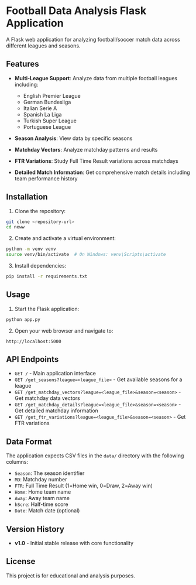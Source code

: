 # Football Data Analysis Flask Application

A Flask web application for analyzing football/soccer match data across different leagues and seasons.

## Features

- **Multi-League Support**: Analyze data from multiple football leagues including:
  - English Premier League
  - German Bundesliga
  - Italian Serie A
  - Spanish La Liga
  - Turkish Super League
  - Portuguese League

- **Season Analysis**: View data by specific seasons
- **Matchday Vectors**: Analyze matchday patterns and results
- **FTR Variations**: Study Full Time Result variations across matchdays
- **Detailed Match Information**: Get comprehensive match details including team performance history

## Installation

1. Clone the repository:
```bash
git clone <repository-url>
cd neww
```

2. Create and activate a virtual environment:
```bash
python -m venv venv
source venv/bin/activate  # On Windows: venv\Scripts\activate
```

3. Install dependencies:
```bash
pip install -r requirements.txt
```

## Usage

1. Start the Flask application:
```bash
python app.py
```

2. Open your web browser and navigate to:
```
http://localhost:5000
```

## API Endpoints

- `GET /` - Main application interface
- `GET /get_seasons?league=<league_file>` - Get available seasons for a league
- `GET /get_matchday_vectors?league=<league_file>&season=<season>` - Get matchday data vectors
- `GET /get_matchday_details?league=<league_file>&season=<season>` - Get detailed matchday information
- `GET /get_ftr_variations?league=<league_file>&season=<season>` - Get FTR variations

## Data Format

The application expects CSV files in the `data/` directory with the following columns:
- `Season`: The season identifier
- `MD`: Matchday number
- `FTR`: Full Time Result (1=Home win, 0=Draw, 2=Away win)
- `Home`: Home team name
- `Away`: Away team name
- `hScre`: Half-time score
- `Date`: Match date (optional)

## Version History

- **v1.0** - Initial stable release with core functionality

## License

This project is for educational and analysis purposes.
